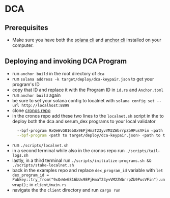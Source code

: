 # **DCA**

## Prerequisites
- Make sure you have both the [solana cli](https://docs.solana.com/cli/install-solana-cli-tools) and [anchor cli](https://project-serum.github.io/anchor/getting-started/installation.html#build-from-source-for-other-operating-systems) installed on your computer.

## Deploying and invoking DCA Program
- run `anchor build` in the root directory of `dca`
- run `solana address -k target/deploy/dca-keypair.json` to get your program's ID
- copy that ID and replace it with the Program ID in `id.rs` and `Anchor.toml`
- run `anchor build` again
- be sure to set your solana config to localnet with `solana config set --url http://localhost:8899`
- clone [cronos repo](https://github.com/cronos-so/cronos)
- in the cronos repo add these two lines to the `localnet.sh` script in the to deploy both the dca and serum_dex programs to your local validator
  ```bash
    --bpf-program 9xQeWvG816bUx9EPjHmaT23yvVM2ZWbrrpZb9PusVFin <path to dca/dex/serum_dex.so> \
    --bpf-program <path to target/deploy/dca-keypair.json> <path to target/deploy/dca.so> \
  ```
- run `./scripts/localnet.sh`
- in a second terminal while also in the cronos repo run `./scripts/tail-logs.sh`
- lastly, in a third terminal run `./scripts/initialize-programs.sh && ./scripts/stake-localnet.sh`
- back in the examples repo and replace `dex_program_id` variable with `let dex_program_id = Pubkey::try_from("9xQeWvG816bUx9EPjHmaT23yvVM2ZWbrrpZb9PusVFin").unwrap();` in `client/main.rs`
- navigate the the `client` directory and run `cargo run`

<!-- ### Devnet
- run `anchor build` in the root directory of `dca`
- run `solana address -k target/deploy/dca-keypair.json` to get your program's ID
- copy that ID and replace it with the Program ID in `id.rs` and the `Anchor.toml` files
- also change `cluster = "devnet"` in `Anchor.toml`
- run `anchor build` again
- be sure to set your solana config to localnet with `solana config set --url https://api.devnet.solana.com`
- run `solana airdrop 2` a couple of times to ensure that you have enough sol to pay for this transaction
- run `solana program deploy target/deploy/dca.so` to deploy this program on-chain
- navigate the the `client` directory and run `cargo run` -->